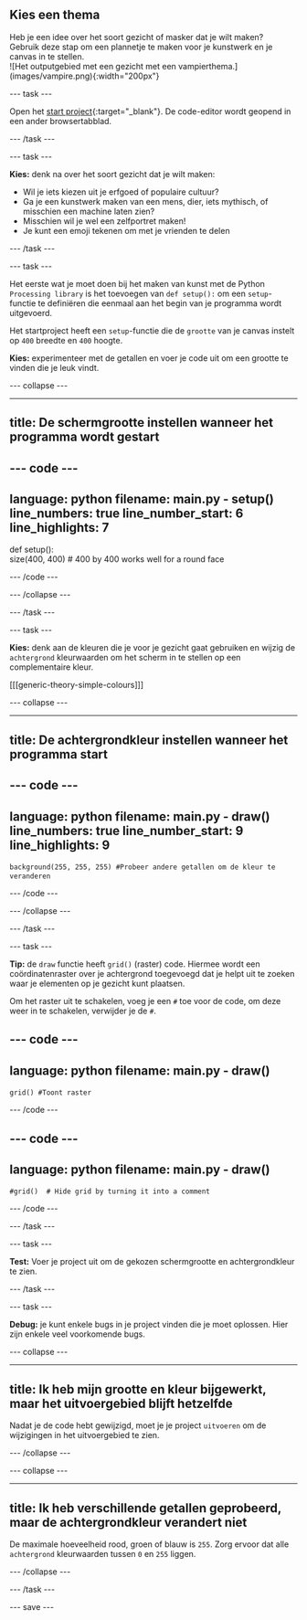 ## Kies een thema

<div style="display: flex; flex-wrap: wrap">
<div style="flex-basis: 200px; flex-grow: 1; margin-right: 15px;">
Heb je een idee over het soort gezicht of masker dat je wilt maken? Gebruik deze stap om een plannetje te maken voor je kunstwerk en je canvas in te stellen.
</div>
<div>
![Het outputgebied met een gezicht met een vampierthema.](images/vampire.png){:width="200px"}
</div>
</div>

--- task ---

Open het [start project](https://editor.raspberrypi.org/en/projects/make-face-starter){:target="_blank"}. De code-editor wordt geopend in een ander browsertabblad.

--- /task ---

--- task ---

**Kies:** denk na over het soort gezicht dat je wilt maken:
+ Wil je iets kiezen uit je erfgoed of populaire cultuur?
+ Ga je een kunstwerk maken van een mens, dier, iets mythisch, of misschien een machine laten zien?
+ Misschien wil je wel een zelfportret maken!
+ Je kunt een emoji tekenen om met je vrienden te delen

--- /task ---

--- task ---

Het eerste wat je moet doen bij het maken van kunst met de Python `Processing library` is het toevoegen van `def setup():` om een `setup`-functie te definiëren die eenmaal aan het begin van je programma wordt uitgevoerd.

Het startproject heeft een `setup`-functie die de `grootte` van je canvas instelt op `400` breedte en `400` hoogte.

**Kies:** experimenteer met de getallen en voer je code uit om een grootte te vinden die je leuk vindt.

--- collapse ---

---
title: De schermgrootte instellen wanneer het programma wordt gestart
---

--- code ---
---
language: python filename: main.py - setup() line_numbers: true line_number_start: 6
line_highlights: 7
---
def setup():   
size(400, 400)  # 400 by 400 works well for a round face

--- /code ---

--- /collapse ---

--- /task ---

--- task ---

**Kies:** denk aan de kleuren die je voor je gezicht gaat gebruiken en wijzig de `achtergrond` kleurwaarden om het scherm in te stellen op een complementaire kleur.

[[[generic-theory-simple-colours]]]

--- collapse ---

---
title: De achtergrondkleur instellen wanneer het programma start
---

--- code ---
---
language: python filename: main.py - draw() line_numbers: true line_number_start: 9
line_highlights: 9
---

    background(255, 255, 255) #Probeer andere getallen om de kleur te veranderen

--- /code ---

--- /collapse ---

--- /task ---

--- task ---

**Tip:** de `draw` functie heeft `grid()` (raster) code. Hiermee wordt een coördinatenraster over je achtergrond toegevoegd dat je helpt uit te zoeken waar je elementen op je gezicht kunt plaatsen.

Om het raster uit te schakelen, voeg je een `#` toe voor de code, om deze weer in te schakelen, verwijder je de `#`.

--- code ---
---
language: python
filename: main.py - draw()
---

    grid() #Toont raster

--- /code ---

--- code ---
---
language: python
filename: main.py - draw()
---

    #grid()  # Hide grid by turning it into a comment

--- /code ---

--- /task ---

--- task ---

**Test:** Voer je project uit om de gekozen schermgrootte en achtergrondkleur te zien.

--- /task ---

--- task ---

**Debug:** je kunt enkele bugs in je project vinden die je moet oplossen. Hier zijn enkele veel voorkomende bugs.

--- collapse ---

---
title: Ik heb mijn grootte en kleur bijgewerkt, maar het uitvoergebied blijft hetzelfde
---

Nadat je de code hebt gewijzigd, moet je je project `uitvoeren` om de wijzigingen in het uitvoergebied te zien.

--- /collapse ---

--- collapse ---

---
title: Ik heb verschillende getallen geprobeerd, maar de achtergrondkleur verandert niet
---

De maximale hoeveelheid rood, groen of blauw is `255`. Zorg ervoor dat alle `achtergrond` kleurwaarden tussen `0` en `255` liggen.

--- /collapse ---

--- /task ---

--- save ---
